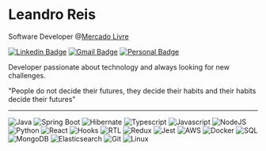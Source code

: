# Leandro Reis

Software Developer @[Mercado Livre](https://www.mercadolivre.com.br)

[![Linkedin Badge](https://img.shields.io/badge/-LinkedIn-166775?style=flat-square&logo=googledocs&logoColor=white&link=https://www.linkedin.com/in/leandrofcr/)](https://www.linkedin.com/in/leandrofcr)
[![Gmail Badge](https://img.shields.io/badge/-lleandrofr@gmail.com-166775?style=flat-square&logo=Gmail&logoColor=white&link=mailto:lleandrofr@gmail.com)](mailto:lleandrofr@gmail.com)
[![Personal Badge](https://img.shields.io/badge/-Personal%20Page-166775?style=flat-square&logo=Vercel&logoColor=white&link=https://leandrofcr.vercel.app)](https://leandrofcr.vercel.app)
<!--[![Resume Badge](https://img.shields.io/badge/-Resume-166775?style=flat-square&logo=Read.cv&logoColor=white&link=https://drive.google.com/file/d/14Z6a917ANXO_Dx13uRbCfD-kDWH-oaVu/view)](https://drive.google.com/file/d/14Z6a917ANXO_Dx13uRbCfD-kDWH-oaVu/view)-->

Developer passionate about technology and always looking for new challenges.

"People do not decide their futures, they decide their habits and their habits decide their futures"

---
![Java](https://img.shields.io/badge/-Java-30363d?style=flat-square&logo=OpenJDK&logoColor=white)
![Spring Boot](https://img.shields.io/badge/-Spring%20Boot-30363d?style=flat-square&logo=spring-boot&logoColor=white)
![Hibernate](https://img.shields.io/badge/-Hibernate-30363d?style=flat-square&logo=hibernate&logoColor=white)
![Typescript](https://img.shields.io/badge/-TypeScript-30363d?style=flat-square&logo=typescript&logoColor=white)
![Javascript](https://img.shields.io/badge/-Javascript-30363d?style=flat-square&logo=javascript&logoColor=white)
![NodeJS](https://img.shields.io/badge/-NodeJs-30363d?style=flat-square&logo=node.js&logoColor=white)&nbsp;
![Python](https://img.shields.io/badge/-Python-30363d?style=flat-square&logo=python&logoColor=white)
![React](https://img.shields.io/badge/-React-30363d?style=flat-square&logo=react&logoColor=white)
![Hooks](https://img.shields.io/badge/-Hooks-30363d?style=flat-square&logo=react&logoColor=white)
![RTL](https://img.shields.io/badge/-RTL-30363d?style=flat-square&logo=react&logoColor=white)
![Redux](https://img.shields.io/badge/-Redux-30363d?style=flat-square&logo=redux&logoColor=white)
![Jest](https://img.shields.io/badge/-Jest-30363d?style=flat-square&logo=jest&logoColor=white)
![AWS](https://img.shields.io/badge/-AWS-30363d?style=flat-square&logo=amazonwebservices&logoColor=white)
![Docker](https://img.shields.io/badge/-Docker-30363d?style=flat-square&logo=docker&logoColor=white)
![SQL](https://img.shields.io/badge/-MySQL-30363d?style=flat-square&logo=mysql&logoColor=white)
![MongoDB](https://img.shields.io/badge/-MongoDB-30363d?style=flat-square&logo=mongodb&logoColor=white)
![Elasticsearch](https://img.shields.io/badge/-Elasticsearch-30363d?style=flat-square&logo=elasticsearch&logoColor=white)
![Git](https://img.shields.io/badge/-Git-30363d?style=flat-square&logo=git&logoColor=white)
![Linux](https://img.shields.io/badge/-Linux-30363d?style=flat-square&logo=linux&logoColor=white)
